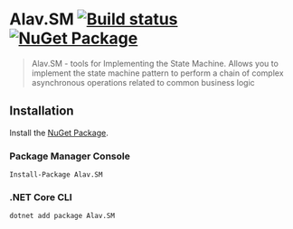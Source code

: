# Alav.SM [![Build status](https://ci.appveyor.com/api/projects/status/9f21wymvsaokk6sf?svg=true)](https://ci.appveyor.com/project/GebekovAS/alav-sm) [![NuGet Package](https://img.shields.io/nuget/v/Alav.SM.svg?v=1.0.2)](https://www.nuget.org/packages/Alav.SM)

> Alav.SM - tools for Implementing the State Machine. Allows you to implement the state machine pattern to perform a chain of complex asynchronous operations related to common business logic

## Installation

Install the [NuGet Package](https://www.nuget.org/packages/Alav.SM).

### Package Manager Console

```
Install-Package Alav.SM
```

### .NET Core CLI

```
dotnet add package Alav.SM
```
